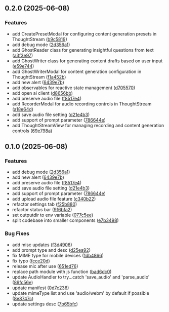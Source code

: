 

## 0.2.0 (2025-06-08)


### Features

* add CreatePresetModal for configuring content generation presets in ThoughtStream ([b9c5819](https://github.com/jk-oster/obsidian-thought-stream/commit/b9c5819370585baefc6ad4d054272413154162c4))
* add debug mode ([2d356a1](https://github.com/jk-oster/obsidian-thought-stream/commit/2d356a12ddc2fd24d99c02a73641573c32022b93))
* add GhostReader class for generating insightful questions from text ([a3f3e97](https://github.com/jk-oster/obsidian-thought-stream/commit/a3f3e9715b8b5587835b91a39eff021ed6ae7c9d))
* add GhostWriter class for generating content drafts based on user input ([e59e744](https://github.com/jk-oster/obsidian-thought-stream/commit/e59e744cb3119bd317728243f415b0c9c3afdffd))
* add GhostWriterModal for content generation configuration in ThoughtStream ([f1a452b](https://github.com/jk-oster/obsidian-thought-stream/commit/f1a452bf70fd33efd9e180a7328439b7fd005bba))
* add new alert ([6439e7b](https://github.com/jk-oster/obsidian-thought-stream/commit/6439e7b6e33882e9e2ee87fd85dcfe528bb4afaa))
* add observables for reactive state management ([d705570](https://github.com/jk-oster/obsidian-thought-stream/commit/d7055700510898596de4f9dfaa1f25cb9746ab14))
* add open ai client ([d8656bb](https://github.com/jk-oster/obsidian-thought-stream/commit/d8656bb03bef8fe58cd49c2c63a1de3d0b58402a))
* add preserve audio file ([f8517e4](https://github.com/jk-oster/obsidian-thought-stream/commit/f8517e44219dc8b1b1d2875ec4b0230fe835d95b))
* add RecorderModal for audio recording controls in ThoughtStream ([a18e64d](https://github.com/jk-oster/obsidian-thought-stream/commit/a18e64d9c52851dca1ebc96231e47b42450e366b))
* add save audio file setting ([d21e4b3](https://github.com/jk-oster/obsidian-thought-stream/commit/d21e4b3a2556a25142b5c748b3734cf519abb689))
* add support of prompt parameter ([786644e](https://github.com/jk-oster/obsidian-thought-stream/commit/786644ed939ccc8e4a2b2bcc9beffb21173c38ed))
* add ThoughtStreamView for managing recording and content generation controls ([69e798a](https://github.com/jk-oster/obsidian-thought-stream/commit/69e798a8e96e0d102297615aca4c630faa54ce9e))


## 0.1.0 (2025-06-08)


### Features

* add debug mode ([2d356a1](https://github.com/jk-oster/obsidian-thought-stream/commit/2d356a12ddc2fd24d99c02a73641573c32022b93))
* add new alert ([6439e7b](https://github.com/jk-oster/obsidian-thought-stream/commit/6439e7b6e33882e9e2ee87fd85dcfe528bb4afaa))
* add preserve audio file ([f8517e4](https://github.com/jk-oster/obsidian-thought-stream/commit/f8517e44219dc8b1b1d2875ec4b0230fe835d95b))
* add save audio file setting ([d21e4b3](https://github.com/jk-oster/obsidian-thought-stream/commit/d21e4b3a2556a25142b5c748b3734cf519abb689))
* add support of prompt parameter ([786644e](https://github.com/jk-oster/obsidian-thought-stream/commit/786644ed939ccc8e4a2b2bcc9beffb21173c38ed))
* add upload audio file feature ([c340b22](https://github.com/jk-oster/obsidian-thought-stream/commit/c340b22ff3d1abb9e853b0b2a59ed53025edfc2b))
* refactor settings tab ([f25b880](https://github.com/jk-oster/obsidian-thought-stream/commit/f25b88052c3f633249d688954e5a1d6028fcd4dc))
* refactor status bar ([9f6bfa2](https://github.com/jk-oster/obsidian-thought-stream/commit/9f6bfa214611a771fc30bd14c504064dc90cdb01))
* set outputdir to env variable ([077c5ee](https://github.com/jk-oster/obsidian-thought-stream/commit/077c5eedda82d71c9a0c2f6d81ab8d5371f4b4b7))
* split codebase into smaller components ([e7b3498](https://github.com/jk-oster/obsidian-thought-stream/commit/e7b3498481e2dddd811e46f0fe0bd939e01978f1))


### Bug Fixes

* add misc updates ([f3d4906](https://github.com/jk-oster/obsidian-thought-stream/commit/f3d490670a468e39a1872cdc2a3cff01cf0fcd27))
* add prompt type and desc ([d25ea92](https://github.com/jk-oster/obsidian-thought-stream/commit/d25ea9234df339c3b0ee8bf1b15984751576d62e))
* fix MIME type for mobile devices ([1db4866](https://github.com/jk-oster/obsidian-thought-stream/commit/1db486613ced5b12022f303d926dd91fdda74ad2))
* fix typo ([fcce20d](https://github.com/jk-oster/obsidian-thought-stream/commit/fcce20de8123d34405cfd6bd62578ae05d53a5f0))
* release mic after use ([651ed76](https://github.com/jk-oster/obsidian-thought-stream/commit/651ed76a5a57e23419931b9314478093ed597410))
* replace path module with js function ([bad6dc0](https://github.com/jk-oster/obsidian-thought-stream/commit/bad6dc0db11faca49dedbcda9817fd374f8cbfd8))
* update AudioHandler to try...catch 'save_audio' and 'parse_audio' ([89fc56e](https://github.com/jk-oster/obsidian-thought-stream/commit/89fc56e8bcda9ffdfaf255cc3877e82ecc4c297a))
* update manifest ([0d7c236](https://github.com/jk-oster/obsidian-thought-stream/commit/0d7c236942713e5fddf7eb45e9d439e431765f0f))
* update mimeType list and use 'audio/webm' by default if possible ([8e8747c](https://github.com/jk-oster/obsidian-thought-stream/commit/8e8747c3221da8868b7af79b16ba4aef67cc15b2))
* update settings desc ([7b65bfc](https://github.com/jk-oster/obsidian-thought-stream/commit/7b65bfcdf5a09b0798b704b3cc98c5f9bc8fa664))
